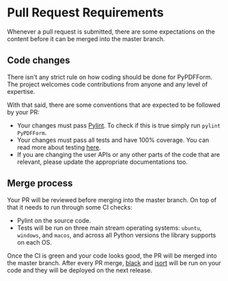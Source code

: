 # Pull Request Requirements

Whenever a pull request is submitted, there are some expectations on the content before it can be merged 
into the master branch.

## Code changes

There isn't any strict rule on how coding should be done for PyPDFForm. The project welcomes code contributions from 
anyone and any level of expertise.

With that said, there are some conventions that are expected to be followed by your PR:

* Your changes must pass [Pylint](https://www.pylint.org/). To check if this is true simply run `pylint PyPDFForm`.
* Your changes must pass all tests and have 100% coverage. You can read more about testing [here](dev_test.md).
* If you are changing the user APIs or any other parts of the code that are relevant, please update the appropriate documentations too.

## Merge process

Your PR will be reviewed before merging into the master branch. On top of that it needs to run through some CI checks:

* Pylint on the source code.
* Tests will be run on three main stream operating systems: `ubuntu`, `windows`, and `macos`, and across all Python versions the library supports on each OS.

Once the CI is green and your code looks good, the PR will be merged into the master branch. After every PR merge, [black](https://black.readthedocs.io/) and 
[isort](https://pycqa.github.io/isort/) will be run on your code and they will be deployed on the next release.